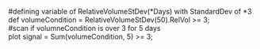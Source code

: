 #defining variable of RelativeVolumeStDev(*Days) with StandardDev of *3\
def volumeCondition = RelativeVolumeStDev(50).RelVol >= 3;\
#scan if volumneCondition is over 3 for 5 days\
plot signal = Sum(volumeCondition, 5) >= 3;
